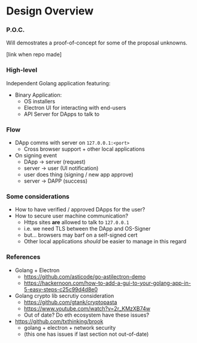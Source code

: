 # Design Overview

### P.O.C.

Will demostrates a proof-of-concept for some of the proposal unknowns.

[link when repo made]

### High-level

Independent Golang application featuring:

- Binary Application:
    - OS installers
    - Electron UI for interacting with end-users
    - API Server for DApps to talk to


### Flow

- DApp comms with server on `127.0.0.1:<port>`
    - Cross browser support + other local applications
- On signing event
    - DApp -> server (request)
    - server -> user (UI notification)
    - user does thing (signing / new app approve)
    - server -> DAPP (success)



### Some considerations

- How to have verified / approved DApps for the user?
- How to secure user machine communication?
    - Https sites __are__ allowed to talk to `127.0.0.1`
    - i.e. we need TLS between the DApp and OS-Signer
    - but... browsers may barf on a self-signed cert
    - Other local applications _should_ be easier to manage in this regard

### References

- Golang + Electron
    - https://github.com/asticode/go-astilectron-demo
    - https://hackernoon.com/how-to-add-a-gui-to-your-golang-app-in-5-easy-steps-c25c99d4d8e0
- Golang crypto lib secrutiy consideration
    - https://github.com/gtank/cryptopasta
    - https://www.youtube.com/watch?v=2r_KMzXB74w
    - Out of date? Do eth ecosystem have these issues?
- https://github.com/txthinking/brook
    - golang + electron + network security
    - (this one has issues if last section not out-of-date)

